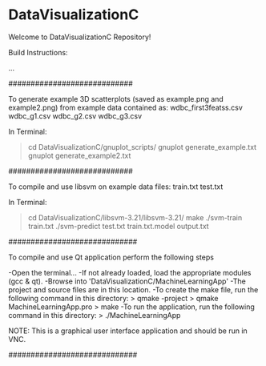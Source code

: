 # DataVisualizationC

Welcome to DataVisualizationC Repository!

Build Instructions:

...

############################

To generate example 3D scatterplots (saved as example.png and example2.png) from example data contained as:
wdbc_first3featss.csv
wdbc_g1.csv
wdbc_g2.csv
wdbc_g3.csv

In Terminal:

> cd DataVisualizationC/gnuplot_scripts/
> gnuplot generate_example.txt
> gnuplot generate_example2.txt

############################

To compile and use libsvm on example data files:
train.txt
test.txt

In Terminal:

> cd DataVisualizationC/libsvm-3.21/libsvm-3.21/
> make
> ./svm-train train.txt
> ./svm-predict test.txt train.txt.model output.txt



#############################

To compile and use Qt application perform the following steps

-Open the terminal...
-If not already loaded, load the appropriate modules (gcc & qt).
-Browse into 'DataVisualizationC/MachineLearningApp'
-The project and source files are in this location.
-To create the make file, run the following command in this directory: 
	> qmake -project
	> qmake MachineLearningApp.pro
	> make
-To run the application, run the following command in this directory:
	> ./MachineLearningApp

NOTE: This is a graphical user interface application and should be run in VNC.

#############################
